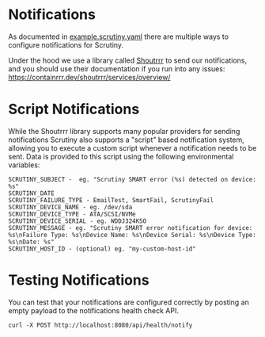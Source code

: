 # Notifications

As documented in [example.scrutiny.yaml](https://github.com/AnalogJ/scrutiny/blob/master/example.scrutiny.yaml#L59-L75)
there are multiple ways to configure notifications for Scrutiny.

Under the hood we use a library called [Shoutrrr](https://github.com/containrrr/shoutrrr) to send our notifications, and you should use their documentation if you run into
any issues: https://containrrr.dev/shoutrrr/services/overview/


# Script Notifications

While the Shoutrrr library supports many popular providers for sending notifications Scrutiny also supports a "script" based
notification system, allowing you to execute a custom script whenever a notification needs to be sent. 
Data is provided to this script using the following environmental variables:

```
SCRUTINY_SUBJECT - 	eg. "Scrutiny SMART error (%s) detected on device: %s"
SCRUTINY_DATE 
SCRUTINY_FAILURE_TYPE - EmailTest, SmartFail, ScrutinyFail
SCRUTINY_DEVICE_NAME - eg. /dev/sda
SCRUTINY_DEVICE_TYPE - ATA/SCSI/NVMe
SCRUTINY_DEVICE_SERIAL - eg. WDDJ324KSO
SCRUTINY_MESSAGE - eg. "Scrutiny SMART error notification for device: %s\nFailure Type: %s\nDevice Name: %s\nDevice Serial: %s\nDevice Type: %s\nDate: %s"
SCRUTINY_HOST_ID - (optional) eg. "my-custom-host-id"
```

# Testing Notifications
You can test that your notifications are configured correctly by posting an empty payload to the notifications health check API.
```
curl -X POST http://localhost:8080/api/health/notify
```

